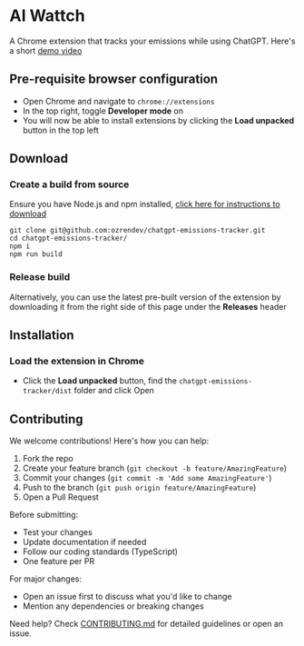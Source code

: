 # AI Wattch
A Chrome extension that tracks your emissions while using ChatGPT.
Here's a short [demo video](https://www.youtube.com/watch?v=594hVECkKlc)

## Pre-requisite browser configuration

- Open Chrome and navigate to `chrome://extensions`
- In the top right, toggle **Developer mode** on
- You will now be able to install extensions by clicking the **Load unpacked** button in the top left

## Download 

### Create a build from source

Ensure you have Node.js and npm installed, [click here for instructions to download](https://nodejs.org/en/download)

```
git clone git@github.com:ozrendev/chatgpt-emissions-tracker.git 
cd chatgpt-emissions-tracker/
npm i
npm run build
```

### Release build

Alternatively, you can use the latest pre-built version of the extension by downloading it from the right side of this page under the **Releases** header

## Installation

### Load the extension in Chrome

- Click the **Load unpacked** button, find the `chatgpt-emissions-tracker/dist` folder and click Open

## Contributing

We welcome contributions! Here's how you can help:

1. Fork the repo
2. Create your feature branch (`git checkout -b feature/AmazingFeature`)
3. Commit your changes (`git commit -m 'Add some AmazingFeature'`)
4. Push to the branch (`git push origin feature/AmazingFeature`)
5. Open a Pull Request

Before submitting:
- Test your changes
- Update documentation if needed
- Follow our coding standards (TypeScript)
- One feature per PR

For major changes:
- Open an issue first to discuss what you'd like to change
- Mention any dependencies or breaking changes

Need help? Check [CONTRIBUTING.md](CONTRIBUTING.md) for detailed guidelines or open an issue.
